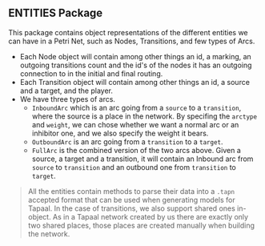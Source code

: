 ## ENTITIES Package

This package contains object representations of the different entities we can have in a Petri Net, such as Nodes, Transitions, and few types of Arcs.

- Each Node object will contain among other things an id, a marking, an outgoing transitions count and the id's of the nodes it has an outgoing connection to in the initial and final routing.
- Each Transition object will contain among other things an id, a source and a target, and the player.
- We have three types of arcs. 
    - `InboundArc` which is an arc going from a `source` to a `transition`, where the source is a place in the network. By specifing the `arctype` and `weight`, we can chose whether we want a normal arc or an inhibitor one, and we also specify the weight it bears.
    - `OutboundArc` is an arc going from a `transition` to a `target`.
    - `FullArc` is the combined version of the two arcs above. Given a source, a target and a transition, it will contain an Inbound arc from `source` to `transition` and an outbound one from `transition` to `target`.

> All the entities contain methods to parse their data into a `.tapn` accepted format that can be used when generating models for Tapaal. In the case of transitions, we also support shared ones in-object. As in a Tapaal network created by us there are exactly only two shared places, those places are created manually when building the network.